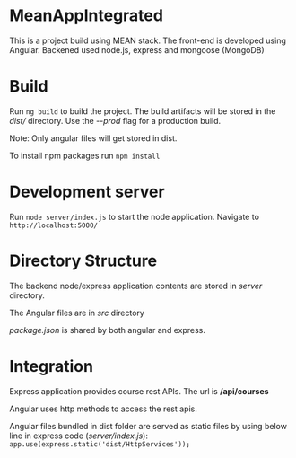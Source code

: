 # MeanAppIntegrated

This is a project build using MEAN stack. The front-end is developed using Angular. Backened used node.js, express and mongoose (MongoDB)

# Build

Run `ng build` to build the project. The build artifacts will be stored in the *dist/* directory. Use the *--prod* flag for a production build.

Note: Only angular files will get stored in dist.

To install npm packages run  `npm install`


# Development server

Run `node server/index.js` to start the node application. Navigate to `http://localhost:5000/`

# Directory Structure

The backend node/express application contents are stored in *server* directory.

The Angular files are in *src* directory

*package.json* is shared by both angular and express.

# Integration

Express application provides course rest APIs. The url is **/api/courses**

Angular uses http methods to access the rest apis.

Angular files bundled in dist folder are served as static files by using below line in express code (*server/index.js*):
`
app.use(express.static('dist/HttpServices'));
`
